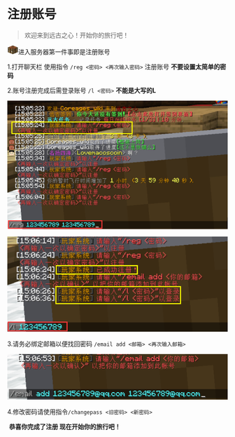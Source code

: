 # 注册账号

> 欢迎来到远古之心！开始你的旅行吧！

<img src="../Newplayer/image/Table.png" alt="Table" width="25" height="20">进入服务器第一件事即是注册账号

1.打开聊天栏 使用指令 `/reg <密码> <再次输入密码>` 注册账号  **不要设置太简单的密码**

2.账号注册完成后需登录账号 `/l <密码>`   **不能是大写的L**

![reg](../Newplayer/image/注册.png)

![login](../Newplayer/image/登录.png)

3.请务必绑定邮箱以便找回密码 `/email add <邮箱> <再次输入邮箱>`

![emailadd](../Newplayer/image/添加邮箱.png)

4.修改密码请使用指令`/changepass <旧密码> <新密码>`



​										**恭喜你完成了注册 现在开始你的旅行吧！**
